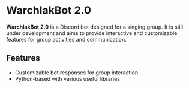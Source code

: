 # WarchlakBot 2.0

**WarchlakBot 2.0** is a Discord bot designed for a singing group. It is still under development and aims to provide interactive and customizable features for group activities and communication.

## Features

- Customizable bot responses for group interaction
- Python-based with various useful libraries

